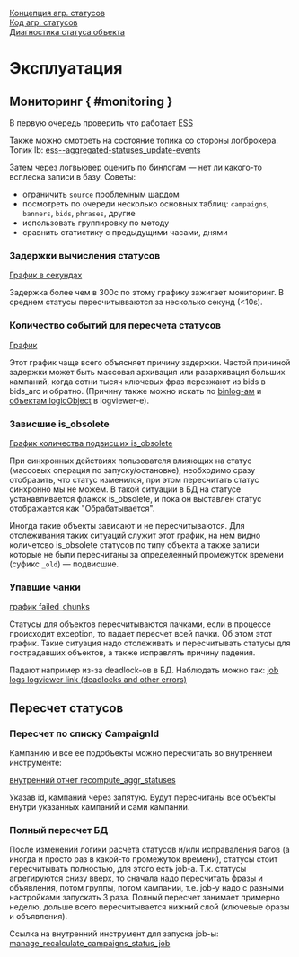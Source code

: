 [Концепция агр. статусов](concept.md)<br />
[Код агр. статусов](howto-code.md)<br />
[Диагностика статуса объекта](howto-diagnose-status.md)<br />


# Эксплуатация


## Мониторинг { #monitoring }
В первую очередь проверить что работает [ESS](../ess/jeri.md)

Также можно смотреть на состояние топика со стороны логброкера.
Топик lb: [ess--aggregated-statuses_update-events](https://lb.yandex-team.ru/lbkx/accounts/direct/ess/aggregated-statuses_update-events?page=statistics&type=topic&tab=writeMetrics&metricsFrom=1609042959847&metricsTo=1609129359848&sortOrder=%22default%22)

Затем через логвьювер оценить по бинлогам — нет ли какого-то всплеска записи в базу.
Советы:
- ограничить `source` проблемным шардом
- посмотреть по очереди несколько основных таблиц: `campaigns`, `banners`, `bids`, `phrases`, другие
- использовать группировку по методу
- сравнить статистику с предыдущими часами, днями

### Задержки вычисления статусов
[График в секундах](https://solomon.yandex-team.ru/?project=direct&cluster=app_java-jobs&service=java-monitoring&l.host=CLUSTER&l.ess_processor=aggregated_statuses_updater&l.sensor=binlog_delay&l.shard=*&graph=auto&stack=false&l.env=production)

Задержка более чем в 300с по этому графику зажигает мониторинг. В среднем статусы пересчитывваются за несколько секунд (<10s).


### Количество событий для пересчета статусов
[График](https://solomon.yandex-team.ru/?project=direct&cluster=app_java-jobs&service=java-monitoring&l.host=CLUSTER&l.ess_processor=aggregated_statuses_updater&l.sensor=logic_objects_count&l.shard=*&graph=auto&transform=differentiate&l.env=production)

Этот график чаще всего объясняет причину задержки. Частой причиной задержки может быть массовая архивация или разархивация больших кампаний, когда сотни тысяч ключевых фраз перезжают из bids в bids_arc и обратно. (Причину также можно искать по [binlog-ам](https://direct.yandex.ru/logviewer/short/Cd-3ulJd3gGtcm) и [объектам logicObject](https://direct.yandex.ru/logviewer/short/ugFwcMJ13gGtxX) в logviewer-е).


### Зависшие is_obsolete

[График количества подвисших is_obsolete](https://solomon.yandex-team.ru/?project=direct&cluster=app_java-jobs-push&service=push-monitoring&l.flow=AggregatedStatusesMonitorJob&l.sensor=*&l.host=CLUSTER&l.type=*&l.env=production&graph=auto)

При синхронных действиях пользователя влияющих на статус (массовых операция по запуску/остановке), необходимо сразу отобразить, что статус изменился, при этом пересчитать статус синхронно мы не можем. В такой ситуации в БД на статусе устанавливается флажок is_obsolete, и пока он выставлен статус отображается как "Обрабатывается".

Иногда такие объекты зависают и не пересчитываются. Для отслеживания таких ситуаций служит этот график, на нем видно количетсво is_obsolete статусов по типу объекта а также записи которые не были пересчитаны за определенный промежуток времени (суфикс `_old`) — подвисшие.


### Упавшие чанки
[график failed_chunks](https://solomon.yandex-team.ru/?project=direct&cluster=app_java-jobs&service=java-monitoring&l.sensor=aggregated_statuses_failed_chunks&graph=auto&l.host=CLUSTER&l.ess_processor=aggregated_statuses_updater&l.shard=*&l.env=production)

Статусы для объектов пересчитываются пачками, если в процессе происходит exception, то падает пересчет всей пачки. Об этом этот график. Такие ситуация надо отслеживать и пересчитывать статусы для пострадавших объектов, а также исправлять причину падения.

Падают например из-за deadlock-ов в БД. Наблюдать можно так: [job logs logviewer link (deadlocks and other errors)](https://direct.yandex.ru/logviewer/short/aBG-WJZw3feaYN)



## Пересчет статусов


### Пересчет по списку CampaignId
Кампанию и все ее подобъекты можно пересчитать во внутреннем инструменте:

[внутренний отчет recompute_aggr_statuses](https://direct.yandex.ru/internal_tools/#recompute_aggr_statuses)

Указав id, кампаний через запятую. Будут пересчитаны все объекты внутри указанных кампаний и сами кампании.


### Полный пересчет БД
После изменений логики расчета статусов и/или исправаления багов (а иногда и просто раз в какой-то промежуток времени), статусы стоит пересчитывать полностью, для этого есть job-а. Т.к. статусы агрегируются снизу вверх, то сначала надо пересчитать фразы и объявления, потом группы, потом кампании, т.е. job-у надо с разными настройками запускать 3 раза. Полный пересчет занимает примерно неделю, дольше всего пересчитывается нижний слой (ключевые фразы и объявления).

Ссылка на внутренний инструмент для запуска job-ы: [manage_recalculate_campaigns_status_job](https://direct.yandex.ru/internal_tools/#manage_recalculate_campaigns_status_job)

